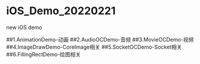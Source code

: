 # iOS_Demo_20220221
new iOS demo

##1.AnimationDemo-动画
##2.AudioOCDemo-音频
##3.MovieOCDemo-视频
##4.ImageDrawDemo-CoreImage相关
##5.SocketOCDemo-Socket相关
##6.FillingRectDemo-绘图相关